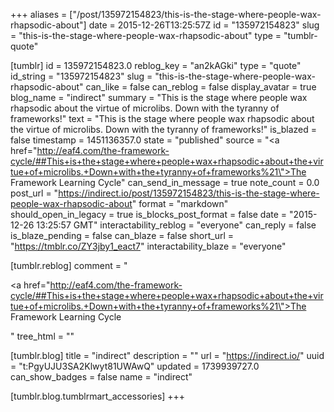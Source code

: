 +++
aliases = ["/post/135972154823/this-is-the-stage-where-people-wax-rhapsodic-about"]
date = 2015-12-26T13:25:57Z
id = "135972154823"
slug = "this-is-the-stage-where-people-wax-rhapsodic-about"
type = "tumblr-quote"

[tumblr]
id = 135972154823.0
reblog_key = "an2kAGki"
type = "quote"
id_string = "135972154823"
slug = "this-is-the-stage-where-people-wax-rhapsodic-about"
can_like = false
can_reblog = false
display_avatar = true
blog_name = "indirect"
summary = "This is the stage where people wax rhapsodic about the virtue of microlibs. Down with the tyranny of frameworks!"
text = "This is the stage where people wax rhapsodic about the virtue of microlibs. Down with the tyranny of frameworks!"
is_blazed = false
timestamp = 1451136357.0
state = "published"
source = "<a href=\"http://eaf4.com/the-framework-cycle/##This+is+the+stage+where+people+wax+rhapsodic+about+the+virtue+of+microlibs.+Down+with+the+tyranny+of+frameworks%21\">The Framework Learning Cycle</a>"
can_send_in_message = true
note_count = 0.0
post_url = "https://indirect.io/post/135972154823/this-is-the-stage-where-people-wax-rhapsodic-about"
format = "markdown"
should_open_in_legacy = true
is_blocks_post_format = false
date = "2015-12-26 13:25:57 GMT"
interactability_reblog = "everyone"
can_reply = false
is_blaze_pending = false
can_blaze = false
short_url = "https://tmblr.co/ZY3jby1_eact7"
interactability_blaze = "everyone"

[tumblr.reblog]
comment = "<p><a href=\"http://eaf4.com/the-framework-cycle/##This+is+the+stage+where+people+wax+rhapsodic+about+the+virtue+of+microlibs.+Down+with+the+tyranny+of+frameworks%21\">The Framework Learning Cycle</a></p>"
tree_html = ""

[tumblr.blog]
title = "indirect"
description = ""
url = "https://indirect.io/"
uuid = "t:PgyUJU3SA2Klwyt81UWAwQ"
updated = 1739939727.0
can_show_badges = false
name = "indirect"

[tumblr.blog.tumblrmart_accessories]
+++
